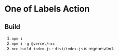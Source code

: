 # One of Labels Action

## Build

1. `npm i`
2. `npm i -g @vercel/ncc`
3. `ncc build index.js` - `dist/index.js` is regenerated.
